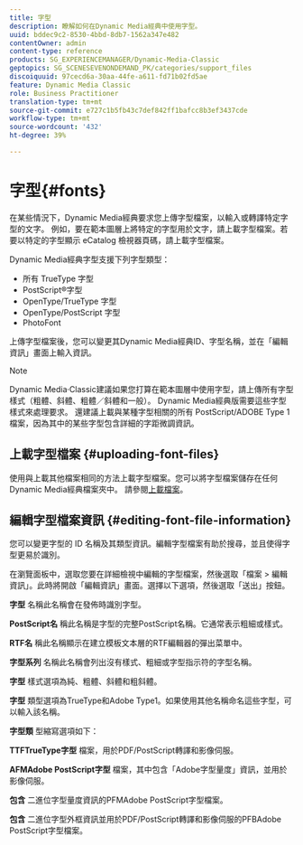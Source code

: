 ```yaml
---
title: 字型
description: 瞭解如何在Dynamic Media經典中使用字型。
uuid: bddec9c2-8530-4bbd-8db7-1562a347e482
contentOwner: admin
content-type: reference
products: SG_EXPERIENCEMANAGER/Dynamic-Media-Classic
geptopics: SG_SCENESEVENONDEMAND_PK/categories/support_files
discoiquuid: 97cecd6a-30aa-44fe-a611-fd71b02fd5ae
feature: Dynamic Media Classic
role: Business Practitioner
translation-type: tm+mt
source-git-commit: e727c1b5fb43c7def842ff1bafcc8b3ef3437cde
workflow-type: tm+mt
source-wordcount: '432'
ht-degree: 39%

---
```



# 字型{#fonts}

在某些情況下，Dynamic Media經典要求您上傳字型檔案，以輸入或轉譯特定字型的文字。 例如，要在範本圖層上將特定的字型用於文字，請上載字型檔案。若要以特定的字型顯示 eCatalog 檢視器頁碼，請上載字型檔案。

Dynamic Media經典字型支援下列字型類型：

* 所有 TrueType 字型
* PostScript®字型
* OpenType/TrueType 字型
* OpenType/PostScript 字型
* PhotoFont

上傳字型檔案後，您可以變更其Dynamic Media經典ID、字型名稱，並在「編輯資訊」畫面上輸入資訊。

>[!NOTE]
>
>Dynamic Media·Classic建議如果您打算在範本圖層中使用字型，請上傳所有字型樣式（粗體、斜體、粗體／斜體和一般）。 Dynamic Media經典版需要這些字型樣式來處理要求。 還建議上載與某種字型相關的所有 PostScript/ADOBE Type 1 檔案，因為其中的某些字型包含詳細的字距微調資訊。

## 上載字型檔案 {#uploading-font-files}

使用與上載其他檔案相同的方法上載字型檔案。您可以將字型檔案儲存在任何Dynamic Media經典檔案夾中。 請參閱[上載檔案](uploading-files.md#uploading_your_files)。

## 編輯字型檔案資訊  {#editing-font-file-information}

您可以變更字型的 ID 名稱及其類型資訊。編輯字型檔案有助於搜尋，並且使得字型更易於識別。

在瀏覽面板中，選取您要在詳細檢視中編輯的字型檔案，然後選取「檔案 > 編輯資訊」。此時將開啟「編輯資訊」畫面。選擇以下選項，然後選取「送出」按鈕。

**字型** 名稱此名稱會在發佈時識別字型。

**PostScript名** 稱此名稱是字型的完整PostScript名稱。它通常表示粗細或樣式。

**RTF名** 稱此名稱顯示在建立模板文本層的RTF編輯器的彈出菜單中。

**字型系列** 名稱此名稱會列出沒有樣式、粗細或字型指示符的字型名稱。

**字型** 樣式選項為純、粗體、斜體和粗斜體。

**字型** 類型選項為TrueType和Adobe Type1。如果使用其他名稱命名這些字型，可以輸入該名稱。

**字型類** 型縮寫選項如下：

**TTFTrueType字型** 檔案，用於PDF/PostScript轉譯和影像伺服。

**AFMAdobe PostScript字型** 檔案，其中包含「Adobe字型量度」資訊，並用於影像伺服。

**包含** 二進位字型量度資訊的PFMAdobe PostScript字型檔案。

**包含** 二進位字型外框資訊並用於PDF/PostScript轉譯和影像伺服的PFBAdobe PostScript字型檔案。
